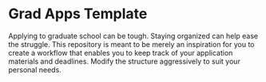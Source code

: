 # Grad Apps Template

Applying to graduate school can be tough.
Staying organized can help ease the struggle.
This repository is meant to be merely an inspiration for you to create a workflow that enables you to keep track of your application materials and deadlines.
Modify the structure aggressively to suit your personal needs.

<!-- directory structure -->
